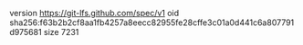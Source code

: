 version https://git-lfs.github.com/spec/v1
oid sha256:f63b2b2cf8aa1fb4257a8eecc82955fe28cffe3c01a0d441c6a807791d975681
size 7231
